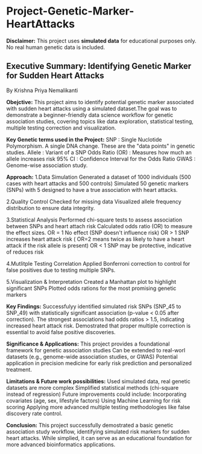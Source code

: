 # Project-Genetic-Marker-HeartAttacks

**Disclaimer:**
This project uses **simulated data** for educational purposes only. No real human genetic data is included. 

## Executive Summary: Identifying Genetic Marker for Sudden Heart Attacks
By Krishna Priya Nemalikanti

**Obejctive:**
This project aims to identify potential genetic marker associated with sudden heart attacks using a simulated dataset.The goal was to demonstrate a beginner-friendly data science workflow for genetic association studies, covering topics like data exploration, statistical testing, multiple testing correction and visualization.

**Key Genetic terms used in the Project:**
SNP : Single Nuclotide Polymorphism. A single DNA change. These are the "data points" in genetic studies.
Allele : Variant of a SNP
Odds Ratio (OR) : Measures how much an allele increases risk
95% CI : Confidence Interval for the Odds Ratio
GWAS : Genome-wise association study.

**Approach:**
1.Data Simulation
Generated a dataset of 1000 individuals (500 cases with heart attacks and 500 controls)
Simulated 50 genetic markers (SNPs) with 5 designed to have a true association with heart attacks.

2.Quality Control
Checked for missing data
Visualized allele frequency distribution to ensure data integrity.

3.Statistical Analysis
Performed chi-square tests to assess association between SNPs and heart attach risk
Calculated odds ratio (OR) to measure the effect sizes.
OR = 1 No effect (SNP doesn't influence risk)
OR > 1 SNP increases heart attack risk ( OR=2 means twice as likely to have a heart attack if the risk allele is present)
OR < 1 SNP may be protective, indicative of reduces risk

4.Mutlitple Testing Correlation
Applied Bonferroni correction to control for false positives due to testing multiple SNPs.

5.Visualization & Interpretation
Created a Manhattan plot to highlight significant SNPs
Plotted odds rations for the most promising genetic markers

**Key Findings:**
Successfulyy identified simulated risk SNPs (SNP_45 to SNP_49) with statistically significant association (p-value < 0.05 after correction).
The strongest associations had odds ratios > 1.5, indicating increased heart attack risk.
Demostrated that proper multiple correction is essential to avoid false positive discoveries.

**Significance & Applications:**
This project provides a foundational framework for genetic association studies
Can be extended to real-worl datasets (e.g., genome-wide association studies, or GWAS)
Potential application in precision medicine for early risk prediction and personalized treatment.

**Limitations & Future work possibilities:**
Used simulated data, real genetic datasets are more complex
Simplified statistical methods (chi-square instead of regression)
Future improvements could include:
Incorporating covariates (age, sex, lifestyle factors)
Using Machine Learning for risk scoring
Applying more advanced multiple testing methodologies like false discovery rate control.

**Conclusion:**
This project successfully demostrated a basic genetic association study workflow, identifying simulated risk markers for sudden heart attacks. While simplied, it can serve as an educational foundation for more advanced bioinformatics applications.
